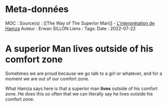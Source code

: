 # Meta-données

MOC : 
Source(s) : [[The Way of The Superior Man]] - [L'interprétation de Hamza](https://www.youtube.com/watch?v=xBR3aWKY9rQ&t=12s)
Auteur : Erwan SILLON
Liens : 
Tags:
Date : 2022-07-22

# A superior Man lives outside of his comfort zone

Sometimes we are proud because we go talk to a girl or whatever, and for a moment we are out of our comfort zone.

What Hamza says here is that a superior man **lives** outside of his comfort zone.
He does this so often that we can literally say he lives outside his comfort zone.

